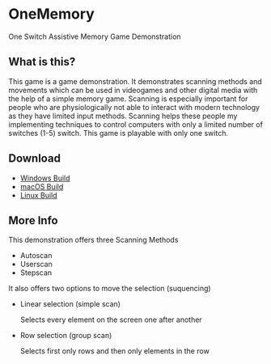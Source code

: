 # OneMemory
One Switch Assistive Memory Game Demonstration

## What is this?
This game is a game demonstration. 
It demonstrates scanning methods and movements which can be used in videogames and other digital media with the help of a simple memory game. Scanning is especially important for people who are physiologically not able to interact with modern technology as they have limited input methods. Scanning helps these people my implementing techniques to control computers with only a limited number of switches (1-5) switch. This game is playable with only one switch.

## Download

* [Windows Build](https://github.com/gafert/OneMemory/raw/master/OfficialBuilds/Windows/OneMemoryWindowsBuild.zip)
* [macOS Build](https://github.com/gafert/OneMemory/raw/master/OfficialBuilds/macOS/OneMemoryMacBuild.zip)
* [Linux Build](https://github.com/gafert/OneMemory/raw/master/OfficialBuilds/Linux/OneMemoryLinuxBuild.zip)

## More Info
This demonstration offers three Scanning Methods
* Autoscan
* Userscan
* Stepscan

It also offers two options to move the selection (suquencing)
* Linear selection (simple scan)

   Selects every element on the screen one after another
* Row selection (group scan)

   Selects first only rows and then only elements in the row
   

